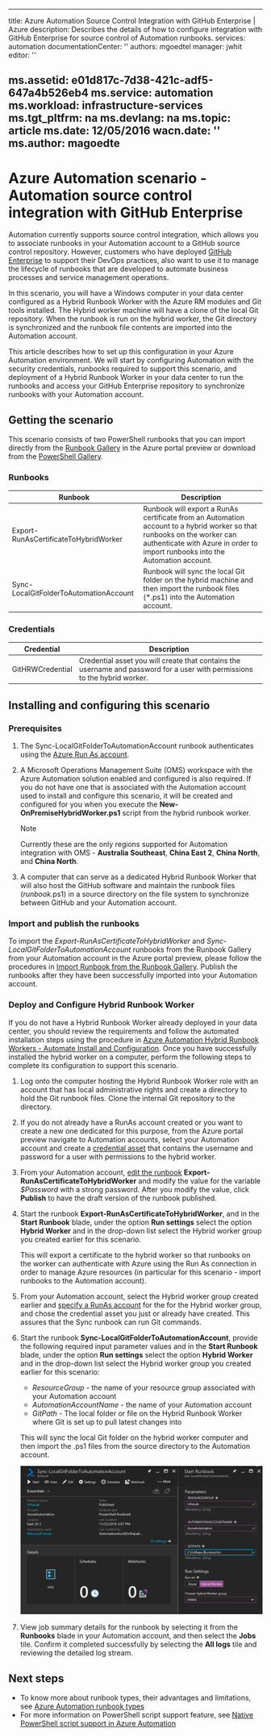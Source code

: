 <!-- not suitable for Mooncake -->

---
title: Azure Automation Source Control Integration with GitHub Enterprise | Azure
description: Describes the details of how to configure integration with GitHub Enterprise  for source control of Automation runbooks.
services: automation
documentationCenter: ''
authors: mgoedtel
manager: jwhit
editor: ''

ms.assetid: e01d817c-7d38-421c-adf5-647a4b526eb4
ms.service: automation
ms.workload: infrastructure-services
ms.tgt_pltfrm: na
ms.devlang: na
ms.topic: article
ms.date: 12/05/2016
wacn.date: ''
ms.author: magoedte
---

# Azure Automation scenario - Automation source control integration with GitHub Enterprise

Automation currently supports source control integration, which allows you to associate runbooks in your Automation account to a GitHub source control repository.  However, customers who have deployed [GitHub Enterprise](https://enterprise.github.com/home) to support their DevOps practices, also want to use it to manage the lifecycle of runbooks that are developed to automate business processes and service management operations.  

In this scenario, you will have a Windows computer in your data center configured as a Hybrid Runbook Worker with the Azure RM modules and Git tools installed.  The Hybrid worker machine will have a clone of the local Git repository.  When the runbook is run on the hybrid worker, the Git directory is synchronized and the runbook file contents are imported into the Automation account.

This article describes how to set up this configuration in your Azure Automation environment. We will start by configuring Automation with the security credentials, runbooks required to support this scenario, and deployment of a Hybrid Runbook Worker in your data center to run the runbooks and access your GitHub Enterprise repository to synchronize runbooks with your Automation account.  

## Getting the scenario

This scenario consists of two PowerShell runbooks that you can import directly from the [Runbook Gallery](./automation-runbook-gallery.md) in the Azure portal preview or download from the [PowerShell Gallery](https://www.powershellgallery.com).

### Runbooks

Runbook | Description| 
--------|------------|
Export-RunAsCertificateToHybridWorker | Runbook will export a RunAs certificate from an Automation account to a hybrid worker so that runbooks on the worker can authenticate with Azure in order to import runbooks into the Automation account.| 
Sync-LocalGitFolderToAutomationAccount | Runbook will sync the local Git folder on the hybrid machine and then import the runbook files (*.ps1) into the Automation account.|

### Credentials

Credential | Description|
-----------|------------|
GitHRWCredential | Credential asset you will create that contains the username and password for a user with permissions to the hybrid worker.|

## Installing and configuring this scenario

### Prerequisites

1. The Sync-LocalGitFolderToAutomationAccount runbook authenticates using the [Azure Run As account](./automation-sec-configure-azure-runas-account.md). 

2. A Microsoft Operations Management Suite (OMS) workspace with the Azure Automation solution enabled and configured is also required.  If you do not have one that is associated with the Automation account used to install and configure this scenario, it will be created and configured for you when you execute the **New-OnPremiseHybridWorker.ps1** script from the hybrid runbook worker.        

    > [!NOTE]
    > Currently these are the only regions supported for Automation integration with OMS - **Australia Southeast**, **China East 2**, **China North**, and **China North**. 

3. A computer that can serve as a dedicated Hybrid Runbook Worker that will also host the GitHub software and maintain the runbook files (*runbook*.ps1) in a source directory on the file system to synchronize between GitHub and your Automation account.

### Import and publish the runbooks

To import the *Export-RunAsCertificateToHybridWorker* and *Sync-LocalGitFolderToAutomationAccount* runbooks from the Runbook Gallery from your Automation account in the Azure portal preview, please follow the procedures in [Import Runbook from the Runbook Gallery](./automation-runbook-gallery.md#to-import-a-runbook-from-the-runbook-gallery-with-the-azure-portal). Publish the runbooks after they have been successfully imported into your Automation account.

### Deploy and Configure Hybrid Runbook Worker

If you do not have a Hybrid Runbook Worker already deployed in your data center, you should review the requirements and follow the automated installation steps using the procedure in [Azure Automation Hybrid Runbook Workers - Automate Install and Configuration](./automation-hybrid-runbook-worker.md#automated-deployment).  Once you have successfully installed the hybrid worker on a computer, perform the following steps to complete its configuration to support this scenario.

1. Log onto the computer hosting the Hybrid Runbook Worker role with an account that has local administrative rights and create a directory to hold the Git runbook files.  Clone  the internal Git repository to the directory.
2. If you do not already have a RunAs account created or you want to create a new one dedicated for this purpose, from the Azure portal preview navigate to Automation accounts, select your Automation account and create a [credential asset](./automation-credentials.md) that contains the username and password for a user with permissions to the hybrid worker.  
3. From your Automation account, [edit the runbook](./automation-edit-textual-runbook.md)  **Export-RunAsCertificateToHybridWorker** and modify the value for the variable *$Password* with a strong password.  After you modify the value, click **Publish** to have the draft version of the runbook published. 
5. Start the runbook **Export-RunAsCertificateToHybridWorker**, and in the **Start Runbook** blade, under the option **Run settings** select the option **Hybrid Worker** and in the drop-down list select the Hybrid worker group you created earlier for this scenario.  

    This will export a certificate to the hybrid worker so that runbooks on the worker can authenticate with Azure using the Run As connection in order to manage Azure resources (in particular for this scenario - import runbooks to the Automation account).

4. From your Automation account, select the Hybrid worker group created earlier and [specify a RunAs account](./automation-hybrid-runbook-worker.md#runas-account) for the for the Hybrid worker group, and chose the credential asset you just or already have created.  This assures that the Sync runbook can run Git commands. 
5. Start the runbook **Sync-LocalGitFolderToAutomationAccount**, provide the following required input parameter values and in the **Start Runbook** blade, under the option **Run settings** select the option **Hybrid Worker** and in the drop-down list select the Hybrid worker group you created earlier for this scenario:
    * *ResourceGroup* - the name of your resource group associated with your Automation account
    * *AutomationAccountName* - the name of your Automation account
    * *GitPath* - The local folder or file on the Hybrid Runbook Worker where Git is set up to pull latest changes into

    This will sync the local Git folder on the hybrid worker computer and then import the .ps1 files from the source directory to the Automation account.

    ![Start Sync-LocalGitFolderToAutomationAccount Runbook](./media/automation-scenario-source-control-integration-with-github-ent/start-runbook-synclocalgitfoldertoautoacct.png)<br>

7. View job summary details for the runbook by selecting it from the **Runbooks** blade in your Automation account, and then select the **Jobs** tile.  Confirm it completed successfully by selecting the **All logs** tile and reviewing the detailed log stream.  

## Next steps

-  To know more about runbook types, their advantages and limitations, see [Azure Automation runbook types](./automation-runbook-types.md)
-  For more information on PowerShell script support feature, see [Native PowerShell script support in Azure Automation](https://azure.microsoft.com/blog/announcing-powershell-script-support-azure-automation-2/)